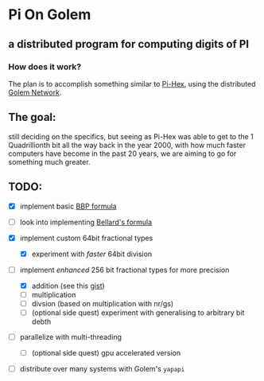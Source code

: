 # Pi On Golem
## a distributed program for computing digits of PI

### How does it work?
The plan is to accomplish something similar to [Pi-Hex](https://en.wikipedia.org/wiki/PiHex), using the distributed [Golem Network](https://golem.network).

## The goal:
still deciding on the specifics, but seeing as Pi-Hex was able to get to the 1 Quadrillionth bit all the way back in the year 2000, with how much faster computers have become in the past 20 years, we are aiming to go for something much greater.


## TODO:
 - [x] implement basic [BBP formula](https://en.wikipedia.org/wiki/Bailey%E2%80%93Borwein%E2%80%93Plouffe_formula)
 - [ ] look into implementing [Bellard's formula](https://en.wikipedia.org/wiki/Bellard%27s_formula)
 - [x] implement custom 64bit fractional types
    - [x] experiment with *faster* 64bit division
 - [ ] implement *enhanced* 256 bit fractional types for more precision
    - [x] addition (see this [gist](https://gist.github.com/jedbrooke/5b3fbfe9a458e8d7d4272391b4d71597))
    - [ ] multiplication
    - [ ] divsion (based on multiplication with nr/gs)
    - [ ] (optional side quest) experiment with generalising to arbitrary bit debth
 - [ ] parallelize with multi-threading
   - [ ] (optional side quest) gpu accelerated version
 - [ ] distribute over many systems with Golem's `yapapi`



